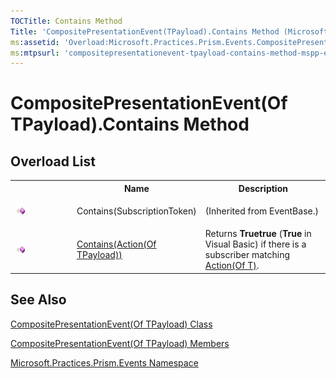 ```yaml
---
TOCTitle: Contains Method
Title: 'CompositePresentationEvent(TPayload).Contains Method (Microsoft.Practices.Prism.Events)'
ms:assetid: 'Overload:Microsoft.Practices.Prism.Events.CompositePresentationEvent\`1.Contains'
ms:mtpsurl: 'compositepresentationevent-tpayload-contains-method-mspp-events.md'
---
```


# CompositePresentationEvent(Of TPayload).Contains Method 

## Overload List

<table>
<colgroup>
<col width="20%" />
<col width="40%" />
<col width="40%" />
</colgroup>
<tbody><tr>
<th>
&nbsp;
</th>
<th>Name</th>
<th>Description</th>
</tr>
<tr>
  <td>
      
![](images/public-method.gif "Public method")
  </td>
  <td>
    Contains(SubscriptionToken)
  </td>
  <td> (Inherited from EventBase.)</td>
</tr>
<tr>
  <td>
    
![](images/public-method.gif "Public method")
  </td>
  <td>
    <a href="compositepresentationevent-tpayload-contains-method-action-tpayload-mspp-events.md">Contains(Action(Of TPayload))</a>
  </td>
  <td>
    <div>
Returns <strong>Truetrue</strong> (<strong>True</strong> in Visual Basic) if there is a subscriber matching <a href="http://msdn.microsoft.com/en-us/library/018hxwa8" target="_blank">Action(Of T)</a>.
</div>
  </td>
</tr>
</tbody>
</table>

## See Also

 [CompositePresentationEvent(Of TPayload) Class](compositepresentationevent-tpayload-class-mspp-events)
 
[CompositePresentationEvent(Of TPayload) Members](compositepresentationevent-tpayload-members-mspp-events)

[Microsoft.Practices.Prism.Events Namespace](mspp-events-namespace)

